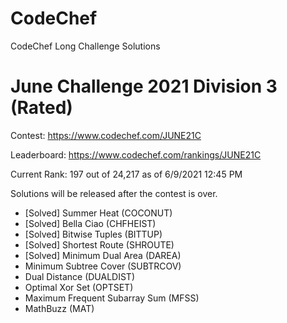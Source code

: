 # CodeChef
CodeChef Long Challenge Solutions

# June Challenge 2021 Division 3 (Rated)
Contest: https://www.codechef.com/JUNE21C

Leaderboard: https://www.codechef.com/rankings/JUNE21C 

Current Rank: 197 out of 24,217 as of 6/9/2021 12:45 PM

Solutions will be released after the contest is over.
- [Solved] Summer Heat (COCONUT)
- [Solved] Bella Ciao (CHFHEIST)
- [Solved] Bitwise Tuples (BITTUP)
- [Solved] Shortest Route (SHROUTE) 
- [Solved] Minimum Dual Area (DAREA) 
- Minimum Subtree Cover (SUBTRCOV)
- Dual Distance (DUALDIST)
- Optimal Xor Set (OPTSET)
- Maximum Frequent Subarray Sum (MFSS)
- MathBuzz (MAT)
